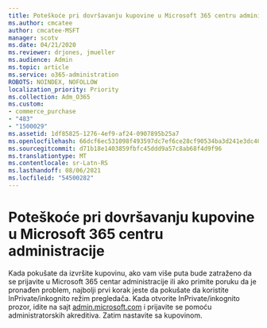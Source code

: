 ```yaml
---
title: Poteškoće pri dovršavanju kupovine u Microsoft 365 centru administracije
ms.author: cmcatee
author: cmcatee-MSFT
manager: scotv
ms.date: 04/21/2020
ms.reviewer: drjones, jmueller
ms.audience: Admin
ms.topic: article
ms.service: o365-administration
ROBOTS: NOINDEX, NOFOLLOW
localization_priority: Priority
ms.collection: Adm_O365
ms.custom:
- commerce_purchase
- "483"
- "1500029"
ms.assetid: 1df85825-1276-4ef9-af24-0907895b25a7
ms.openlocfilehash: 66dcf6ec531098f493597dc7ef6ce28cf90534ba3d241e3dc4066f6c9ff57b51
ms.sourcegitcommit: d71b18e1403859fbfc45ddd9a57c8ab68f4d9f96
ms.translationtype: MT
ms.contentlocale: sr-Latn-RS
ms.lasthandoff: 08/06/2021
ms.locfileid: "54500282"
---
```

# <a name="trouble-completing-a-purchase-in-the-microsoft-365-admin-center"></a>Poteškoće pri dovršavanju kupovine u Microsoft 365 centru administracije

Kada pokušate da izvršite kupovinu, ako vam više puta bude zatraženo da se prijavite u Microsoft 365 centar administracije ili ako primite poruku da je pronađen problem, najbolji prvi korak jeste da pokušate da koristite InPrivate/inkognito režim pregledača. Kada otvorite InPrivate/inkognito prozor, idite na sajt [admin.microsoft.com](https://admin.microsoft.com) i prijavite se pomoću administratorskih akreditiva. Zatim nastavite sa kupovinom.